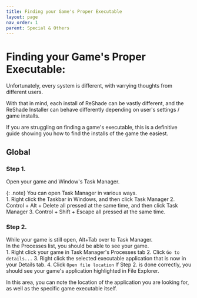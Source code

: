 ```yaml
---
title: Finding your Game's Proper Executable
layout: page
nav_order: 1
parent: Special & Others
---
```


# Finding your Game's Proper Executable:
Unfortunately, every system is different, with varrying thoughts from different users.

With that in mind, each install of ReShade can be vastly different, and the ReShade Installer can behave differently depending on user's settings / game installs.

If you are struggling on finding a game's executable, this is a definitive guide showing you how to find the installs of the game the easiest.

## Global

### Step 1.
Open your game and Window's Task Manager.

{: .note}
You can open Task Manager in various ways.<br>
    1. Right click the Taskbar in Windows, and then click Task Manager
    2. Control + Alt + Delete all pressed at the same time, and then click Task Manager
    3. Control + Shift + Escape all pressed at the same time.

### Step 2.
While your game is still open, Alt+Tab over to Task Manager.<br>
In the Processes list, you should be able to see your game.<br>
    1. Right click your game in Task Manager's Processes tab
    2. Click `Go to details...`
    3. Right click the selected executable application that is now in your Details tab.
    4. Click `Open file location`
If Step 2. is done correctly, you should see your game's application highlighted in File Explorer.

In this area, you can note the location of the application you are looking for, as well as the specific game executable itself.